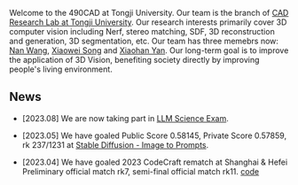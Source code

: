 Welcome to the 490CAD at Tongji University. Our team is the branch of [CAD Research Lab at Tongji University](https://github.com/TJ-CADResearchLab/). Our research interests primarily cover 3D computer vision including Nerf, stereo matching, SDF, 3D reconstruction and generation, 3D segmentation, etc.
Our team has three memebrs now: [Nan Wang](https://github.com/BigCiLeng), [Xiaowei Song](https://github.com/KevinSONG729) and [Xiaohan Yan](https://github.com/Micro-han). Our long-term goal is to improve the application of 3D Vision, benefiting society directly by improving people's living environment.

## News

- [2023.08] We are now taking part in [LLM Science Exam](https://www.kaggle.com/competitions/kaggle-llm-science-exam?rvi=1).

- [2023.05] We have goaled Public Score 0.58145, Private Score 0.57859, rk 237/1231 at [Stable Diffusion - Image to Prompts](https://www.kaggle.com/competitions/stable-diffusion-image-to-prompts/overview).

- [2023.04] We have goaled 2023 CodeCraft rematch at Shanghai & Hefei Preliminary official match rk7, semi-final official match rk11. [code](https://github.com/490CAD/HUAWEIRobot)
